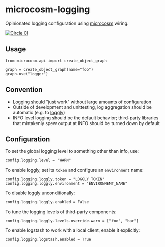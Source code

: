 # microcosm-logging

Opinionated logging configuration using [microcosm](https://github.com/globality-corp/microcosm) wiring.

[![Circle CI](https://circleci.com/gh/globality-corp/microcosm-logging/tree/develop.svg?style=svg)](https://circleci.com/gh/globality-corp/microcosm-logging/tree/develop)


## Usage

    from microcosm.api import create_object_graph

    graph = create_object_graph(name="foo")
    graph.use("logger")


## Convention

 - Logging should "just work" without large amounts of configuration
 - Outside of development and unittesting, log aggregation should be automatic (e.g. to [loggly](https://www.loggly.com/))
 - INFO level logging should be the default behavior; third-party libraries that mistakenly spew output at INFO
   should be turned down by default


## Configuration

To set the global logging level to something other than info, use:

    config.logging.level = "WARN"

To enable loggly, set its `token` and configure an `environment` name:

    config.logging.loggly.token = "LOGGLY_TOKEN"
    config.logging.loggly.environment = "ENVIRONMENT_NAME"

To disable loggly unconditionally:

    config.logging.loggly.enabled = False

To tune the logging levels of third-party components:

    config.logging.loggly.levels.override.warn = ["foo", "bar"]

To enable logstash to work with a local client, enable it explicitly:

    config.logging.logstash.enabled = True
